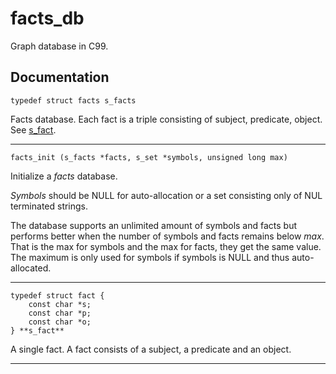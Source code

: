 # facts_db

Graph database in C99.

## Documentation

<a id="s_facts"></a>
`typedef struct facts s_facts`

Facts database. Each fact is a triple consisting of
subject, predicate, object. See [s_fact](#s_fact).

---

<a id="facts_init"></a>
`facts_init (s_facts *facts, s_set *symbols, unsigned long max)`

Initialize a *facts* database.

*Symbols* should be NULL for auto-allocation or a set consisting only
of NUL terminated strings.

The database supports an unlimited amount of symbols and facts
but performs better when the number of symbols and facts remains
below *max*. That is the max for symbols and the max for facts,
they get the same value. The maximum is only used for symbols if
symbols is NULL and thus auto-allocated.

---

<a id="s_fact"></a>
```
typedef struct fact {
    const char *s;
    const char *p;
    const char *o;
} **s_fact**
```

A single fact. A fact consists of a subject, a predicate and an
object.

---
